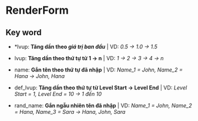 # RenderForm
## Key word
- *lvup: **Tăng dần theo _giá trị ban đầu_**
| VD: *0.5 -> 1.0 -> 1.5*

- lvup: **Tăng dần theo thứ tự từ 1 -> n**
| VD: *1 -> 2 -> 3 -> 4 -> n*

- name: **Gắn tên theo thứ tự đã nhập**
| VD: *Name_1 = John, Name_2 = Hana -> John, Hana*

- def_lvup: **Tăng dần theo thứ tự từ Level Start -> Level End**
| VD: *Level Start = 1, Level End = 10 -> 1 đến 10*

- rand_name: **Gắn ngẫu nhiên tên đã nhập**
| VD: *Name_1 = John, Name_2 = Hana, Name_3 = Sara -> Hana, John, Sara*
